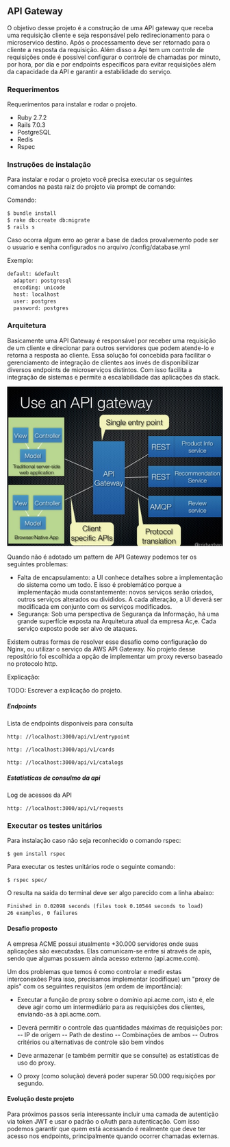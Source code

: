 ## API Gateway

O objetivo desse projeto é a construção de uma API gateway que receba uma requisição cliente e seja responsável pelo redirecionamento para o microservico destino. Após o processamento deve ser retornado para o cliente a resposta da requisição. Além disso a Api tem um controle de requisições onde é possível configurar o controle de chamadas por minuto, por hora, por dia e por endpoints especificos para evitar requisições além da capacidade da API e garantir a estabilidade do serviço.

### Requerimentos
Requerimentos para instalar e rodar o projeto. 

- Ruby 2.7.2
- Rails 7.0.3
- PostgreSQL
- Redis
- Rspec

### Instruções de instalação
Para instalar e rodar o projeto você precisa executar os seguintes comandos na pasta raiz do projeto via prompt de comando:

Comando:
```
$ bundle install
$ rake db:create db:migrate
$ rails s
```

Caso ocorra algum erro ao gerar a base de dados provalvemento pode ser o usuario e senha configurados no arquivo /config/database.yml

Exemplo:
```
default: &default
  adapter: postgresql
  encoding: unicode
  host: localhost
  user: postgres
  password: postgres
```

### Arquitetura 
Basicamente uma API Gateway é responsável por receber uma requisição de um cliente e direcionar para outros servidores que podem atende-lo e retorna a resposta ao cliente. Essa solução foi concebida para facilitar o gerenciamento de integração de clientes aos invés de disponibilizar diversos endpoints de microserviços distintos. Com isso facilita a integração de sistemas e permite a escalabilidade das aplicações da stack. 

![Api Gateway](/public/apigateway.jpg)

Quando não é adotado um pattern de API Gateway podemos ter os seguintes problemas:

- Falta de encapsulamento: 
a UI conhece detalhes sobre a implementação do sistema como um todo. E isso é problemático porque a implementação muda constantemente: novos serviços serão criados, outros serviços alterados ou divididos. A cada alteração, a UI deverá ser modificada em conjunto com os serviços modificados.
- Segurança: 
Sob uma perspectiva de Segurança da Informação, há uma grande superfície exposta na Arquitetura atual da empresa Ac,e. Cada serviço exposto pode ser alvo de ataques.

Existem outras formas de resolver esse desafio como configuração do Nginx, ou utilizar o serviço da AWS API Gateway. No projeto desse repositório foi escolhida a opção de implementar um proxy reverso baseado no protocolo http.

Explicação: 

TODO: Escrever a explicação do projeto. 




##### Endpoints
Lista de endpoints disponiveis para consulta
```
http: //localhost:3000/api/v1/entrypoint
```
```
http: //localhost:3000/api/v1/cards
```
```
http: //localhost:3000/api/v1/catalogs
```

##### Estatisticas de consulmo da api
Log de acessos da API
```
http: //localhost:3000/api/v1/requests
```

### Executar os testes unitários
Para instalação caso não seja reconhecido o comando rspec:
```
$ gem install rspec
```
Para executar os testes unitários rode o seguinte comando:
```
$ rspec spec/
```
O resulta na saida do terminal deve ser algo parecido com a linha abaixo:
```
Finished in 0.02098 seconds (files took 0.10544 seconds to load)
26 examples, 0 failures
```

#### Desafio proposto
A empresa ACME possui atualmente +30.000 servidores onde suas aplicações são
executadas. Elas comunicam-se entre si através de apis, sendo que algumas possuem
ainda acesso externo (api.acme.com). 

Um dos problemas que temos é como controlar e medir estas interconexões
Para isso, precisamos implementar (codifique) um "proxy de apis" com os seguintes
requisitos (em ordem de importância):
- Executar a função de proxy sobre o domínio api.acme.com, isto é, ele
deve agir como um intermediário para as requisições dos clientes, enviando-as à
api.acme.com.
- Deverá permitir o controle das quantidades máximas de requisições por:
 -- IP de origem
 -- Path de destino
 -- Combinações de ambos
 -- Outros critérios ou alternativas de controle são bem vindos

- Deve armazenar (e também permitir que se consulte) as estatísticas de uso do
proxy.

- O proxy (como solução) deverá poder superar 50.000 requisições por segundo.

#### Evolução deste projeto 

Para próximos passos seria interessante incluir uma camada de autentição via token JWT e usar o padrão o oAuth para autenticação. Com isso podemos garantir que quem está acessando é realmente que deve ter acesso nos endpoints, principalmente quando ocorrer chamadas externas. 


